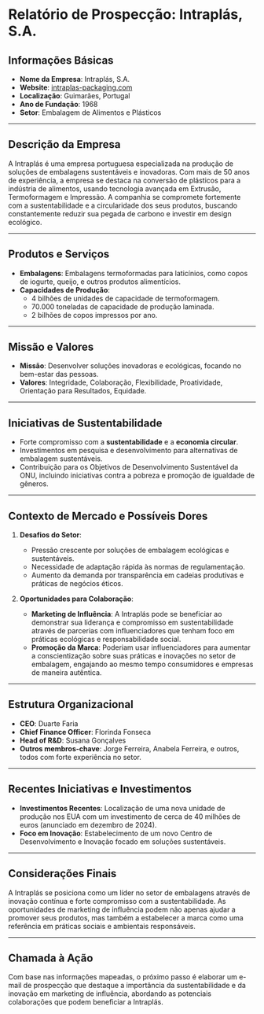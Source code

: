 # Relatório de Prospecção: Intraplás, S.A.

## Informações Básicas
- **Nome da Empresa**: Intraplás, S.A.
- **Website**: [intraplas-packaging.com](https://www.intraplas-packaging.com)
- **Localização**: Guimarães, Portugal
- **Ano de Fundação**: 1968
- **Setor**: Embalagem de Alimentos e Plásticos

---

## Descrição da Empresa
A Intraplás é uma empresa portuguesa especializada na produção de soluções de embalagens sustentáveis e inovadoras. Com mais de 50 anos de experiência, a empresa se destaca na conversão de plásticos para a indústria de alimentos, usando tecnologia avançada em Extrusão, Termoformagem e Impressão. A companhia se compromete fortemente com a sustentabilidade e a circularidade dos seus produtos, buscando constantemente reduzir sua pegada de carbono e investir em design ecológico.

---

## Produtos e Serviços
- **Embalagens**: Embalagens termoformadas para laticínios, como copos de iogurte, queijo, e outros produtos alimentícios.
- **Capacidades de Produção**:
  - 4 bilhões de unidades de capacidade de termoformagem.
  - 70.000 toneladas de capacidade de produção laminada.
  - 2 bilhões de copos impressos por ano.
  
---

## Missão e Valores
- **Missão**: Desenvolver soluções inovadoras e ecológicas, focando no bem-estar das pessoas.
- **Valores**: Integridade, Colaboração, Flexibilidade, Proatividade, Orientação para Resultados, Equidade.

---

## Iniciativas de Sustentabilidade
- Forte compromisso com a **sustentabilidade** e a **economia circular**.
- Investimentos em pesquisa e desenvolvimento para alternativas de embalagem sustentáveis.
- Contribuição para os Objetivos de Desenvolvimento Sustentável da ONU, incluindo iniciativas contra a pobreza e promoção de igualdade de gêneros.

---

## Contexto de Mercado e Possíveis Dores
1. **Desafios do Setor**:
   - Pressão crescente por soluções de embalagem ecológicas e sustentáveis.
   - Necessidade de adaptação rápida às normas de regulamentação.
   - Aumento da demanda por transparência em cadeias produtivas e práticas de negócios éticos.
  
2. **Oportunidades para Colaboração**:
   - **Marketing de Influência**: A Intraplás pode se beneficiar ao demonstrar sua liderança e compromisso em sustentabilidade através de parcerias com influenciadores que tenham foco em práticas ecológicas e responsabilidade social.
   - **Promoção da Marca**: Poderiam usar influenciadores para aumentar a conscientização sobre suas práticas e inovações no setor de embalagem, engajando ao mesmo tempo consumidores e empresas de maneira autêntica.

---

## Estrutura Organizacional
- **CEO**: Duarte Faria
- **Chief Finance Officer**: Florinda Fonseca
- **Head of R&D**: Susana Gonçalves
- **Outros membros-chave**: Jorge Ferreira, Anabela Ferreira, e outros, todos com forte experiência no setor.

---

## Recentes Iniciativas e Investimentos
- **Investimentos Recentes**: Localização de uma nova unidade de produção nos EUA com um investimento de cerca de 40 milhões de euros (anunciado em dezembro de 2024).
- **Foco em Inovação**: Estabelecimento de um novo Centro de Desenvolvimento e Inovação focado em soluções sustentáveis.

---

## Considerações Finais
A Intraplás se posiciona como um líder no setor de embalagens através de inovação contínua e forte compromisso com a sustentabilidade. As oportunidades de marketing de influência podem não apenas ajudar a promover seus produtos, mas também a estabelecer a marca como uma referência em práticas sociais e ambientais responsáveis.

---

## Chamada à Ação
Com base nas informações mapeadas, o próximo passo é elaborar um e-mail de prospecção que destaque a importância da sustentabilidade e da inovação em marketing de influência, abordando as potenciais colaborações que podem beneficiar a Intraplás.